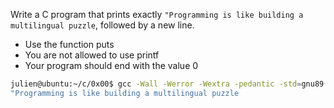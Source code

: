 Write a C program that prints exactly `"Programming is like building a multilingual puzzle`, followed by a new line.

- Use the function puts
- You are not allowed to use printf
- Your program should end with the value 0

```sh
julien@ubuntu:~/c/0x00$ gcc -Wall -Werror -Wextra -pedantic -std=gnu89 4-puts.c && ./a.out
"Programming is like building a multilingual puzzle
```

